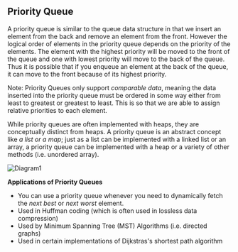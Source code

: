 ## Priority Queue 
A priority queue is similar to the queue data structure in that we insert an element from the back and remove an element from the front. However the logical order of elements in the priority queue depends on the priority of the elements. The element with the highest priority will be moved to the front of the queue and one with lowest priority will move to the back of the queue. Thus it is possible that if you enqueue an element at the back of the queue, it can move to the front because of its highest priority. 

Note: Priority Queues only support _comparable data_, meaning the data inserted into the priority queue must be ordered in some way either from least to greatest or greatest to least. This is so that we are able to assign relative priorities to each element. 

While priority queues are often implemented with heaps, they are conceptually distinct from heaps. A priority queue is an abstract concept like _a list or a map_; just as a list can be implemented with a linked list or an array, a priority queue can be implemented with a heap or a variety of other methods (i.e. unordered array).

![Diagram1](https://www.callicoder.com/assets/images/post/large/priority-queue-data-structure.jpg)

**Applications of Priority Queues** 
* You can use a priority queue whenever you need to dynamically fetch the _next best_ or _next worst_ element. 
* Used in Huffman coding (which is often used in lossless data compression)
* Used by Minimum Spanning Tree (MST) Algorithms (i.e. directed graphs)
* Used in certain implementations of Dijkstras's shortest path  algorithm 